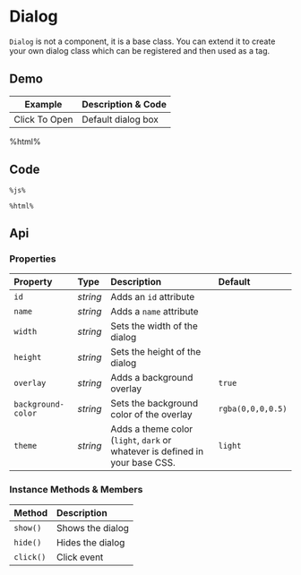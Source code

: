 # Dialog
`Dialog` is not a component, it is a base class. You can extend it to create
your own dialog class which can be registered and then used as a tag.

## Demo

<table class="example">
  <thead>
    <tr>
      <th>Example</th>
      <th>Description &amp; Code</th>
    </tr>
  </thead>
  <tbody>
    <tr>
      <td>
        <input-button
          id="example-dialog-link">
          Click To Open
        </input-button>
      </td>
      <td>
        <span id="content-dialog-tooltip-1">Default dialog box</span>
      </td>
    </tr>
  </tbody>
</table>

%html%

## Code

```
%js%
```

```
%html%
```

## Api

### Properties

| Property | Type | Description | Default |
| :--- | :--- | :--- | :--- |
| `id` | *string* | Adds an `id` attribute |  |
| `name` | *string* | Adds a `name` attribute |  |
| `width` | *string* | Sets the width of the dialog |  |
| `height` | *string* | Sets the height of the dialog |  |
| `overlay` | *string* | Adds a background overlay | `true` |
| `background-color` | *string* | Sets the background color of the overlay | `rgba(0,0,0,0.5)` |
| `theme` | *string* | Adds a theme color (`light`, `dark` or whatever is defined in your base CSS. | `light` |

### Instance Methods & Members

| Method | Description |
| :--- | :--- |
| `show()` | Shows the dialog |
| `hide()` | Hides the dialog |
| `click()` | Click event |
